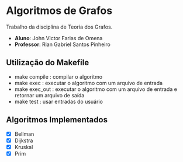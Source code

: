 # Algoritmos de Grafos 

Trabalho da disciplina de Teoria dos Grafos.

- **Aluno**: John Victor Farias de Omena
- **Professor**: Rian Gabriel Santos Pinheiro

## Utilização do Makefile 

- make compile : compilar o algoritmo
- make exec : executar o algoritmo com um arquivo de entrada
- make exec_out : executar o algoritmo com um arquivo de entrada e retornar um arquivo de saída
- make test : usar entradas do usuário

## Algoritmos Implementados 

- [x] Bellman
- [x] Dijkstra
- [x] Kruskal
- [x] Prim
